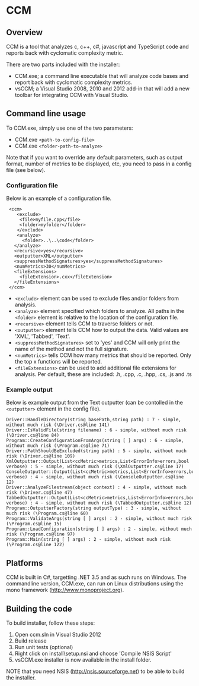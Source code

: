 CCM
===

## Overview

CCM is a tool that analyzes c, c++, c#, javascript and TypeScript code and reports back with cyclomatic complexity metric.

There are two parts included with the installer:

* CCM.exe; a command line executable that will analyze code bases and report back with cyclomatic complexity metrics.
* vsCCM; a Visual Studio 2008, 2010 and 2012 add-in that will add a new toolbar for integrating CCM with Visual Studio.

## Command line usage
To CCM.exe, simply use one of the two parameters:

* CCM.exe ```<path-to-config-file>```
* CCM.exe ```<folder-path-to-analyze>```

Note that if you want to override any default parameters, such as output format, number of metrics to be displayed, etc, you need to pass in a config file (see below).

### Configuration file
Below is an example of a configuration file.

```
 <ccm>
    <exclude>
     <file>myfile.cpp</file>
     <folder>myfolder</folder>
    </exclude>
    <analyze>
      <folder>..\..\code</folder>
   </analyze>
   <recursive>yes</recursive>
   <outputter>XML</outputter>
   <suppressMethodSignatures>yes</suppressMethodSignatures>
   <numMetrics>30</numMetrics>
   <fileExtensions>
     <fileExtension>.cxx</fileExtension>
   </fileExtensions>
 </ccm>
```

* ```<exclude>``` element can be used to exclude files and/or folders from analysis.
* ```<analyze>``` element specified which folders to analyze. All paths in the ```<folder>``` element is relative to the location of the configuration file.
* ```<recursive>``` element tells CCM to traverse folders or not.
* ```<outputter>``` element tells CCM how to output the data. Valid values are 'XML', 'Tabbed', 'Text'.
* ```<suppressMethodSignatures>``` set to 'yes' and CCM will only print the name of the method and not the full signature.
* ```<numMetrics>``` tells CCM how many metrics that should be reported. Only the top x functions will be reported.
* ```<fileExtensions>``` can be used to add additional file extensions for analysis. Per default, these are included: .h, .cpp, .c, .hpp, .cs, .js and .ts 

### Example output
Below is example output from the Text outputter (can be contolled in the ```<outputter>``` element in the config file).
```
Driver::HandleDirectory(string basePath,string path) : 7 - simple, without much risk (\Driver.cs@line 141)
Driver::IsValidFile(string filename) : 6 - simple, without much risk (\Driver.cs@line 84)
Program::CreateConfigurationFromArgs(string [ ] args) : 6 - simple, without much risk (\Program.cs@line 71)
Driver::PathShouldBeExcluded(string path) : 5 - simple, without much risk (\Driver.cs@line 109)
XmlOutputter::Output(List<ccMetric>metrics,List<ErrorInfo>errors,bool verbose) : 5 - simple, without much risk (\XmlOutputter.cs@line 17)
ConsoleOutputter::Output(List<ccMetric>metrics,List<ErrorInfo>errors,bool verbose) : 4 - simple, without much risk (\ConsoleOutputter.cs@line 12)
Driver::AnalyzeFilestream(object context) : 4 - simple, without much risk (\Driver.cs@line 47)
TabbedOutputter::Output(List<ccMetric>metrics,List<ErrorInfo>errors,bool verbose) : 4 - simple, without much risk (\TabbedOutputter.cs@line 12)
Program::OutputterFactory(string outputType) : 3 - simple, without much risk (\Program.cs@line 60)
Program::ValidateArgs(string [ ] args) : 2 - simple, without much risk (\Program.cs@line 15)
Program::LoadConfiguration(string [ ] args) : 2 - simple, without much risk (\Program.cs@line 97)
Program::Main(string [ ] args) : 2 - simple, without much risk (\Program.cs@line 122)
```

## Platforms
CCM is built in C#, targetting .NET 3.5 and as such runs on Windows. The commandline version, CCM.exe, can run on Linux distributions using the mono framework (http://www.monoproject.org).

## Building the code

To build installer, follow these steps:

1. Open ccm.sln in Visual Studio 2012
2. Build release
3. Run unit tests (optional)
4. Right click on install\setup.nsi and choose 'Compile NSIS Script'
5. vsCCM.exe installer is now available in the install folder.

NOTE that you need NSIS (http://nsis.sourceforge.net) to be able to build the installer.
